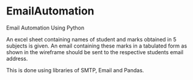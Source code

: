 # EmailAutomation
Email Automation Using Python

An excel sheet containing names of student and marks obtained in 5 subjects is given. An email containing these marks in a tabulated form as shown in the wireframe should be sent to the respective students email address. 

This is done using libraries of SMTP, Email and Pandas.
